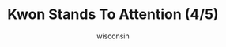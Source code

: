 ---
media: "images/rounds/round_4_1/kwon_stands_to_attention_4.png"
media_type: image
title: Kwon Stands To Attention (4/5)
author: wisconsin
desc: Kwon Myong-hwa stands to attention a bit too enthusiastically, making her fellow Soviet marines uncomfortable.
---